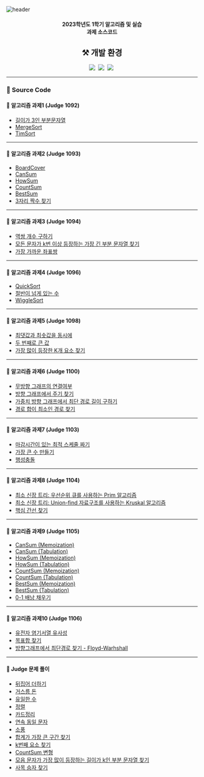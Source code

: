 ![header](https://capsule-render.vercel.app/api?type=waving&color=auto&height=200&section=header&text=2023-1%20Algorithm&fontSize=90)
<h4 align="center">2023학년도 1학기 알고리즘 및 실습<br>과제 소스코드</h4>

<h2 align="center">⚒️ 개발 환경</h2>
<p align="center">
    <img src="https://img.shields.io/badge/Java-007396?style=flat-square&logo=openjdk&logoColor=white"/></a>&nbsp
   <img src="https://img.shields.io/badge/Eclipse IDE-2C2255?style=flat-square&logo=Eclipse-IDE&logoColor=white"/></a>&nbsp
   <img src="https://img.shields.io/badge/Visual Studio Code-007ACC?style=flat-square&logo=Visual-Studio-Code&logoColor=white"/></a>&nbsp
</p>

---

<h3 align="left">📍 Source Code</h3>

<h4 algin="left">🧷 알고리즘 과제1 (Judge 1092)</h4>

- [길이가 3인 부분문자열](./01-Judge1092-A-SubString/src/Main.java)
- [MergeSort](./01-Judge1092-B-MergeSort/src/Main.java)
- [TimSort](./01-Judge1092-B-TimSort/src/Main.java)

---
<h4 algin="left">🧷 알고리즘 과제2 (Judge 1093)</h4>

- [BoardCover](./02-Judge1093-A-BoardCover/src/Main.java)
- [CanSum](./02-Judge1093-B-CanSum/src/Main.java)
- [HowSum](./02-Judge1093-C-HowSum/src/Main.java)
- [CountSum](./02-Judge1093-D-CountSum/src/Main.java)
- [BestSum](./02-Judge1093-E-BestSum/src/Main.java)
- [3자리 짝수 찾기](./02-Judge1093-F-FindEven/src/Main.java)

---
<h4 algin="left">🧷 알고리즘 과제3 (Judge 1094)</h4>

- [역쌍 개수 구하기](./03-Judge1094-A-Inversion/src/Main.java)
- [모든 문자가 k번 이상 등장하는 가장 긴 부분 문자열 찾기](./-03-Judge1094-B-LongestSubString/src/Main.java)
- [가장 가까운 좌표쌍](./03-Judge1094-C-ClosetPair/src/Main.java)

---
<h4 algin="left">🧷 알고리즘 과제4 (Judge 1096)</h4>

- [QuickSort](./04-Judge1096-A-QuickSort/src/Main.java)
- [절반이 넘게 있는 수](./04-Judge1096-B-FindMajorityNumber/src/Main.java)
- [WiggleSort](./04-Judge1096-C-WiggleSort/src/Main.java)
  
---

<h4 algin="left">🧷 알고리즘 과제5 (Judge 1098)</h4>

- [최댓값과 최솟값을 동시에](./05-Judge1098-A-SelectMinMax/src/Main.java)
- [두 번째로 큰 값](./05-Judge1098-B-SecondMax/src/Main.java)
- [가장 많이 등장한 K개 요소 찾기](./05-Judge1098-C-FindKElement/src/Main.java)
  
---

<h4 algin="left">🧷 알고리즘 과제6 (Judge 1100)</h4>

- [무방향 그래프의 연결여부](./06-Judge1100-A-ConnectedComponents/src/Main.java)
- [방향 그래프에서 주기 찾기](./06-Judge1100-B-FindCycleGraph/src/Main.java)
- [가중치 방향 그래프에서 최단 경로 길이 구하기](./06-Judge1100-C-FindShortedDistance/src/Main.java)
- [경로 합이 최소인 경로 찾기](./06-Judge1100-D-MinimumPath/src/Main.java)
  
---

<h4 algin="left">🧷 알고리즘 과제7 (Judge 1103)</h4>

- [마감시간이 있는 최적 스케줄 짜기](./07-Judge1103-A-Schedule/src/Main.java)
- [가장 큰 수 만들기](./07-Judge1103-B-MakeLargestNumber/src/Main.java)
- [행성충돌](./07-Judge1103-C-PlanetCollision/src/Main.java)
  
---

<h4 algin="left">🧷 알고리즘 과제8 (Judge 1104)</h4>

- [최소 신장 트리: 우선순위 큐를 사용하는 Prim 알고리즘](./08-Judge1104-A-MST(Prim)/src/Main.java)
- [최소 신장 트리: Union-find 자료구조를 사용하는 Kruskal 알고리즘](./08-Judge1104-A-MST(Kruskal)/src/Main.java)
- [핵심 간선 찾기](./08-Judge1104-B-MST(Core%20Edge)/src/Main.java)
  
---

<h4 algin="left">🧷 알고리즘 과제9 (Judge 1105)</h4>

- [CanSum (Memoization)](./09-Judge1105-A-CanSum(Memoization)/src/Main.java)
- [CanSum (Tabulation)](./09-Judge1105-A-CanSum(Tabulation)/src/Main.java)
- [HowSum (Memoization)](./09-Judge1105-B-HowSum(Memoization)/src/Main.java)
- [HowSum (Tabulation)](./09-Judge1105-B-HowSum(Tabulation)/src/Main.java)
- [CountSum (Memoization)](./09-Judge1105-C-CountSum(Memoization)/src/Main.java)
- [CountSum (Tabulation)](./09-Judge1105-C-CountSum(Tabulation)/src/Main.java)
- [BestSum (Memoization)](./09-Judge1105-D-BestSum(Memoization)/src/Main.java)
- [BestSum (Tabulation)](./09-Judge1105-D-BestSum(Tabulation)/src/Main.java)
- [0-1 배낭 채우기](./09-Judge1105-E-Knapsack/src/Main.java)
  
---

<h4 algin="left">🧷 알고리즘 과제10 (Judge 1106)</h4>

- [유전자 염기서열 유사성](./10-Judge1106-A-SequenceAlignment/src/Main.java)
- [목표합 찾기](./10-Judge1106-B-TargetSum/src/Main.java)
- [방향그래프에서 최단경로 찾기 - Floyd-Warhshall](./10-Judge1106-C-ShortestPath/src/Main.java)
  
---

<h4 algin="left">🧷 Judge 문제 풀이</h4>

- [뒤집어 더하기](./Judge1004/src/Main.java)
- [거스름 돈](./Judge1006/src/Main.java)
- [유일한 수](./Judge1007/src/Main.java)
- [정렬](./Judge1012/src/Main.java)
- [카드정리](./Judge1150/src/Main.java)
- [연속 동일 문자](./Judge1156/src/Main.java)
- [소풍](./Judge1185/src/Main.java)
- [합계가 가장 큰 구간 찾기](./Judge1194/src/Main.java)
- [k번째 요소 찾기](./Judge1198/src/Main.java)
- [CountSum 변형](./Judge1221/src/Main.java)
- [모음 문자가 가장 많이 등장하는 길이가 k인 부분 문자열 찾기](./Judge1278/src/Main.java)
- [사목 승자 찾기](./Judge1280/src/Main.java)